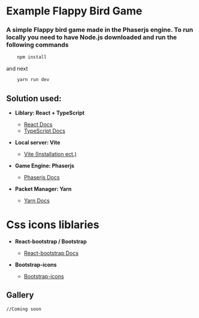 # Example Flappy Bird Game
### A simple Flappy bird game made in the Phaserjs engine. To run locally you need to have Node.js downloaded and run the following commands

```Bash
    npm install 
```

and next

```Bash
    yarn run dev
```

## Solution used:
- <b>Liblary: React + TypeScript</b>
    - [React Docs](https://react.dev/)
    - [TypeScript Docs](https://www.typescriptlang.org/)

- <b>Local server: Vite</b>
    - [Vite (Installation ect.)](https://vite.dev/guide/)

- <b>Game Engine: Phaserjs</b>
    - [Phaserjs Docs](https://docs.phaser.io/phaser/getting-started/what-is-phaser)

- <b>Packet Manager: Yarn</b>
    - [Yarn Docs](https://yarnpkg.com/getting-started)

# Css icons liblaries
- <b>React-bootstrap / Bootstrap</b>
    - [React-bootstrap Docs](https://react-bootstrap.netlify.app/docs/getting-started/introduction)

- <b>Bootstrap-icons</b>
    - [Bootstrap-icons](https://icons.getbootstrap.com/)

## Gallery

```Js
//Coming soon
``` 


